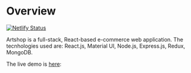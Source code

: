 # Overview 

[![Netlify Status](https://api.netlify.com/api/v1/badges/736a7e20-374d-4b99-a33d-ee2655a744c7/deploy-status)](https://app.netlify.com/sites/adoring-lovelace-067efe/deploys)

Artshop is a full-stack, React-based e-commerce web application. The tecnhologies used are: React.js, Material UI, Node.js, Express.js, Redux, MongoDB.

The live demo is [here](https://adoring-lovelace-067efe.netlify.app/):
